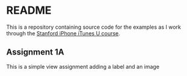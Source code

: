 # README

This is a repository containing source code for the examples as I work through the [Stanford iPhone iTunes U course][1].

## Assignment 1A

This is a simple view assignment adding a label and an image

[1]: http://deimos3.apple.com/WebObjects/Core.woa/Browse/itunes.stanford.edu.3124430053.03124430055.3141732992?i=1140748164
